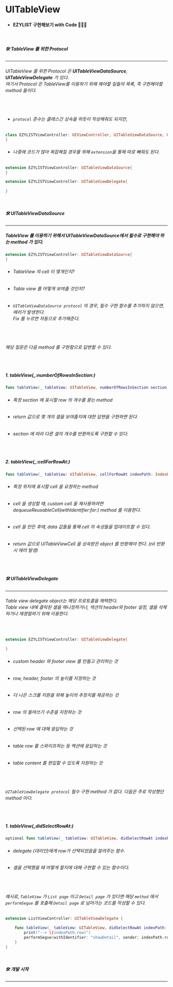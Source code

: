 # **UITableView**

- #### **EZYLIST 구현해보기 with Code** 👩🏻‍💻

<br>

##### **🛠 TableView 를 위한 Protocol**
***
###### UITableView 를 위한 Protocol 은 **UITableViewDataSource**, **UITableViewDelegate** 가 있다. <br> 여기서 Protocol 은 TableView를 이용하기 위해 해야할 일들의 목록, 즉 구현해야할 method 들이다. 

<br>

- ###### ```protocol``` 준수는 클래스간 상속을 하듯이 작성해줘도 되지만,

```Swift
class EZYLISTViewController: UIViewController, UITableViewDataSource, UITableViewDelegate {
}
```

- ###### 나중에 코드가 많아 복잡해질 경우를 위해 ```extension```을 통해 따로 빼줘도 된다.
```Swift
extension EZYLISTViewController: UITableViewDataSource{
}

extension EZYLISTViewController: UITableViewDelegate{
    
}
```


<br>

##### **🛠 UITableViewDataSource**

***

##### TableView 를 이용하기 위해서 UITableViewDataSource에서 필수로 구현해야 하는 method 가 있다.

```Swift
extension EZYLISTViewController: UITableViewDataSource{
}
```

- ###### TableView 의 cell 이 몇개인지?
- ###### Table view 를 어떻게 보여줄 것인지?
 - ###### ```UITableViewDataSource protocol``` 의 경우, 필수 구현 함수를 추가하지 않으면, 에러가 발생한다. <br>Fix 를 누르면 자동으로 추가해준다.

<br>

###### 해당 질문은 다음 method 를 구현함으로 답변할 수 있다.

<br>

##### **1. tableView(_:numberOfRowsInSection:)**

```Swift
func tableView(_ tableView: UITableView, numberOfRowsInSection section: Int) -> Int
```

- ###### 특정 section 에 표시할 row 의 개수를 묻는 method
- ###### return 값으로 몇 개의 셀을 보여줄지에 대한 답변을 구현하면 된다. 
- ###### section 에 따라 다른 셀의 개수를 반환하도록 구현할 수 있다. 

<br>

##### **2. tableView(_:cellForRowAt:)**

```Swift
func tableView(_ tableView: UITableView, cellForRowAt indexPath: IndexPath) -> UITableViewCell
```

- ###### 특정 위치에 표시할 cell 을 요청하는 method
- ###### cell 을 생성할 때, custom cell 을 재사용하려면 dequeueReusableCell(withIdentifier:for:) method 를 이용한다.
- ###### cell 을 만든 후에, data 값들을 통해 cell 의 속성들을 업데이트할 수 있다.
- ###### return 값으로 UITableViewCell 을 상속받은 object 를 반환해야 한다. (nil 반환시 에러 발생)


<br>

##### **🛠 UITableViewDelegate**

***

###### Table view delegate object는 해당 프로토콜을 채택한다. <br> Table view 내에 클릭된 셀을 매니징하거나, 섹션의 header와 footer 설정, 셀을 삭제하거나 재졍럴하기 위해 이용한다.

<br>

```Swift
extension EZYLISTViewController: UITableViewDelegate{
    
}
```

- ###### custom header 와 footer view 를 만들고 관리하는 것
- ###### row, header, footer 의 높이를 지정하는 것
- ###### 더 나은 스크롤 지원을 위해 높이의 추정치를 제공하는 것
- ###### row 의 들여쓰기 수준을 지정하는 것
- ###### 선택된 row 에 대해 응답하는 것
- ###### table row 를 스와이프하는 등 액션에 응답하는 것
- ###### table content 를 편집할 수 있도록 지원하는 것

<br>

###### ```UITableViewDelegate protocol``` 필수 구현 method 가 없다. 다음은 주로 작성했던 method 이다.

<br>
 
##### **1. tableView(_didSelectRowAt:)** 
```Swift
optional func tableView(_ tableView: UITableView, didSelectRowAt indexPath: IndexPath)
```

- ###### delegate (대리인)에게 row가 선택되었음을 알려주는 함수. 
- ###### 셀을 선택했을 때 어떻게 할지에 대해 구현할 수 있는 함수이다.

<br>

###### 예시로, ```TableView``` 가 ```List page``` 이고 ```Detail page``` 가 있다면 해당 ```method``` 에서 ```performSegue``` 를 호출해 ```Detail page``` 로 넘어가는 코드를 작성할 수 있다.

```Swift
extension ListViewController: UITableViewDelegate {

    func tableView(_ tableView: UITableView, didSelectRowAt indexPath: IndexPath) {
        print("--> \(indexPath.row)")
        performSegue(withIdentifier: "showDetail", sender: indexPath.row)
    }
}
```


<br>

##### **🛠 개발 시작**

***

